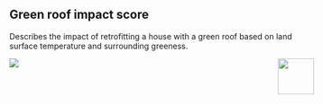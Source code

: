 ## Green roof impact score

Describes the impact of retrofitting a house with a green roof based on land surface temperature and surrounding greeness.

<div style="width:540px; text-aling:center;"><img style="width:64px; float:right;" src="data/gtif/images/logos/dlr.png"></img></div>

<img src="data/gtif/images/legends/gr_impact.png"></img>
